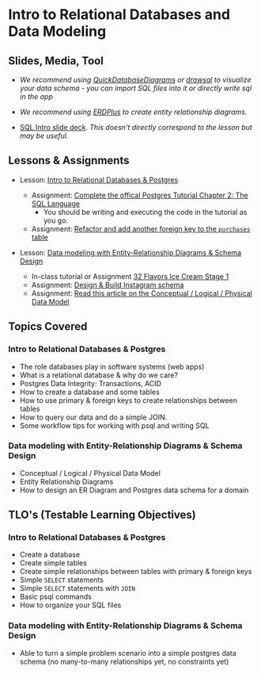 # Intro to Relational Databases and Data Modeling

## Slides, Media, Tool

- *We recommend using [QuickDatabaseDiagrams](https://www.quickdatabasediagrams.com/) or [drawsql](https://drawsql.app/) to visualize your data schema - you can import SQL files into it or directly write sql in the app*

- *We recommend using [ERDPlus](https://erdplus.com/) to create entity relationship diagrams.*

- [SQL Intro slide deck](https://docs.google.com/presentation/d/1_bzAJyf6sQBI2BGMhv2RbAvbCaeL3_4jbt1ZQgcFR14/edit#slide=id.g1cb07ac20c_0_0). *This doesn't directly correspond to the lesson but may be useful.*

## Lessons & Assignments

- Lesson: [Intro to Relational Databases & Postgres](./intro-relational-databases-postgres.md)
  - Assignment: [Complete the offical Postgres Tutorial Chapter 2: The SQL Language](https://www.postgresql.org/docs/16/tutorial-sql.html)
    - You should be writing and executing the code in the tutorial as you go.
  - Assignment: [Refactor and add another foreign key to the `purchases` table](https://github.com/Code-Platoon-Assignments/sql-basics-multiple-foreign-keys)

- Lesson: [Data modeling with Entity-Relationship Diagrams & Schema Design](./schema-design-entity-relationship-diagrams.md)
  - In-class tutorial or Assignment [32 Flavors Ice Cream Stage 1](https://github.com/Code-Platoon-Assignments/sql-32-flavors-1)
  - Assignment: [Design & Build Instagram schema](https://github.com/Code-Platoon-Assignments/instagram_schema)
  - Assignment: [Read this article on the Conceptual / Logical / Physical Data Model](https://www.couchbase.com/blog/conceptual-physical-logical-data-models/)

## Topics Covered

### Intro to Relational Databases & Postgres

- The role databases play in software systems (web apps)
- What is a relational database & why do we care?
- Postgres Data Integrity: Transactions, ACID
- How to create a database and some tables
- How to use primary & foreign keys to create relationships between tables
- How to query our data and do a simple JOIN.
- Some workflow tips for working with psql and writing SQL

### Data modeling with Entity-Relationship Diagrams & Schema Design

- Conceptual / Logical / Physical Data Model
- Entity Relationship Diagrams
- How to design an ER Diagram and Postgres data schema for a domain

## TLO's (Testable Learning Objectives)

### Intro to Relational Databases & Postgres

- Create a database
- Create simple tables
- Create simple relationships between tables with primary & foreign keys
- Simple `SELECT` statements
- Simple `SELECT` statements with `JOIN`
- Basic psql commands
- How to organize your SQL files

### Data modeling with Entity-Relationship Diagrams & Schema Design

- Able to turn a simple problem scenario into a simple postgres data schema (no many-to-many relationships yet, no constraints yet)
